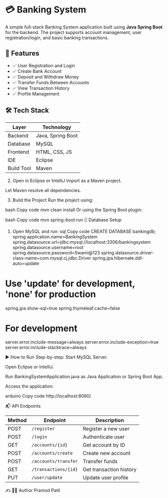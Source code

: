 # 💳 Banking System

A simple full-stack Banking System application built using **Java Spring Boot** for the backend. The project supports account management, user registration/login, and basic banking transactions.

## 🚀 Features

- ✅ User Registration and Login
- ✅ Create Bank Account
- ✅ Deposit and Withdraw Money
- ✅ Transfer Funds Between Accounts
- ✅ View Transaction History
- ✅ Profile Management

## 🛠️ Tech Stack

| Layer        | Technology        |
|--------------|-------------------|
| Backend      | Java, Spring Boot |
| Database     | MySQL             |
| Frontend     | HTML, CSS, JS     |
| IDE          | Eclipse           |
| Build Tool   | Maven             |


2. Open in Eclipse or IntelliJ
Import as a Maven project.

Let Maven resolve all dependencies.

3. Build the Project
Run the project using:

bash
Copy code
mvn clean install
Or using the Spring Boot plugin:

bash
Copy code
mvn spring-boot:run
🗄️ Database Setup
1. Open MySQL and run:
sql
Copy code
CREATE DATABASE bankingdb;
spring.application.name=BankingSystem
spring.datasource.url=jdbc:mysql://localhost:3306/bankingsystem
spring.datasource.username=root
spring.datasource.password=Swami@123
spring.datasource.driver-class-name=com.mysql.cj.jdbc.Driver
spring.jpa.hibernate.ddl-auto=update 
# Use 'update' for development, 'none' for production
spring.jpa.show-sql=true
spring.thymeleaf.cache=false 
# For development
server.error.include-message=always
server.error.include-exception=true
server.error.include-stacktrace=always

▶️ How to Run
Step-by-step:
Start MySQL Server.

Open Eclipse or IntelliJ.

Run BankingSystemApplication.java as Java Application or Spring Boot App.

Access the application:

arduino
Copy code
http://localhost:8080/

📬 API Endpoints

| Method | Endpoint             | Description             |
| ------ | -------------------- | ----------------------- |
| POST   | `/register`          | Register a new user     |
| POST   | `/login`             | Authenticate user       |
| GET    | `/accounts/{id}`     | Get account by ID       |
| POST   | `/accounts/create`   | Create new account      |
| POST   | `/accounts/transfer` | Transfer funds          |
| GET    | `/transactions/{id}` | Get transaction history |
| PUT    | `/user/update`       | Update user profile     |


✍️ 👨‍💻 Author
Pramod Patil



